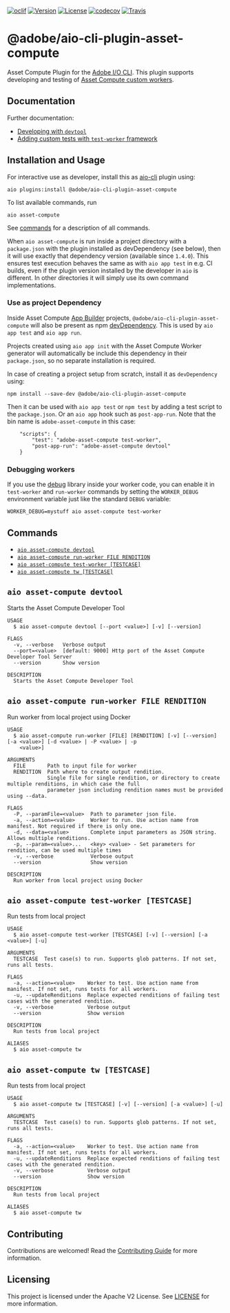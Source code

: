 [![oclif](https://img.shields.io/badge/cli-oclif-brightgreen.svg)](https://oclif.io) [![Version](https://img.shields.io/npm/v/@adobe/aio-cli-plugin-asset-compute.svg)](https://npmjs.org/package/@adobe/aio-cli-plugin-asset-compute) [![License](https://img.shields.io/badge/license-Apache--2.0-blue.svg)](http://www.apache.org/licenses/LICENSE-2.0) [![codecov](https://codecov.io/gh/adobe/aio-cli-plugin-asset-compute/branch/master/graph/badge.svg)](https://codecov.io/gh/adobe/aio-cli-plugin-asset-compute) [![Travis](https://travis-ci.com/adobe/aio-cli-plugin-asset-compute.svg?branch=master)](https://travis-ci.com/adobe/aio-cli-plugin-asset-compute)


@adobe/aio-cli-plugin-asset-compute
=======================

Asset Compute Plugin for the [Adobe I/O CLI](https://github.com/adobe/aio-cli). This plugin supports developing and testing of [Asset Compute custom workers](https://docs.adobe.com/content/help/en/asset-compute/using/extend/understand-extensibility.html).

<!-- toc -->

<!-- tocstop -->

## Documentation

Further documentation:

- [Developing with `devtool`](https://docs.adobe.com/content/help/en/asset-compute/using/extend/develop-custom-application.html)
- [Adding custom tests with `test-worker` framework](https://docs.adobe.com/content/help/en/asset-compute/using/extend/test-custom-application.html)

## Installation and Usage

For interactive use as developer, install this as [aio-cli](https://github.com/adobe/aio-cli) plugin using:

```
aio plugins:install @adobe/aio-cli-plugin-asset-compute
```

To list available commands, run

```
aio asset-compute
```

See [commands](#commands) for a description of all commands.

When `aio asset-compute` is run inside a project directory with a `package.json` with the plugin installed as devDependency (see below), then it will use exactly that dependency version (available since `1.4.0`). This ensures test execution behaves the same as with `aio app test` in e.g. CI builds, even if the plugin version installed by the developer in `aio` is different. In other directories it will simply use its own command implementations.

### Use as project Dependency

Inside Asset Compute [App Builder](https://www.adobe.io/app-builder/) projects, `@adobe/aio-cli-plugin-asset-compute` will also be present as npm [devDependency](https://docs.npmjs.com/specifying-dependencies-and-devdependencies-in-a-package-json-file). This is used by `aio app test` and `aio app run`.

Projects created using `aio app init` with the Asset Compute Worker generator will automatically be include this dependency in their `package.json`, so no separate installation is required.

In case of creating a project setup from scratch, install it as `devDependency` using:

```
npm install --save-dev @adobe/aio-cli-plugin-asset-compute
```

Then it can be used with `aio app test` or `npm test` by adding a test script to the `package.json`. Or an `aio app` hook such as `post-app-run`. Note that the bin name is `adobe-asset-compute` in this case:

```
    "scripts": {
        "test": "adobe-asset-compute test-worker",
        "post-app-run": "adobe-asset-compute devtool"
    }
```

### Debugging workers

If you use the [debug](https://www.npmjs.com/package/debug) library inside your worker code, you can enable it in `test-worker` and `run-worker` commands by setting the `WORKER_DEBUG` environment variable just like the standard `DEBUG` variable:

```
WORKER_DEBUG=mystuff aio asset-compute test-worker
```

## Commands

<!-- commands -->
* [`aio asset-compute devtool`](#aio-asset-compute-devtool)
* [`aio asset-compute run-worker FILE RENDITION`](#aio-asset-compute-run-worker-file-rendition)
* [`aio asset-compute test-worker [TESTCASE]`](#aio-asset-compute-test-worker-testcase)
* [`aio asset-compute tw [TESTCASE]`](#aio-asset-compute-tw-testcase)

## `aio asset-compute devtool`

Starts the Asset Compute Developer Tool

```
USAGE
  $ aio asset-compute devtool [--port <value>] [-v] [--version]

FLAGS
  -v, --verbose   Verbose output
  --port=<value>  [default: 9000] Http port of the Asset Compute Developer Tool Server
  --version       Show version

DESCRIPTION
  Starts the Asset Compute Developer Tool
```

## `aio asset-compute run-worker FILE RENDITION`

Run worker from local project using Docker

```
USAGE
  $ aio asset-compute run-worker [FILE] [RENDITION] [-v] [--version] [-a <value>] [-d <value> | -P <value> | -p
    <value>]

ARGUMENTS
  FILE       Path to input file for worker
  RENDITION  Path where to create output rendition.
             Single file for single rendition, or directory to create multiple renditions, in which case the full
             parameter json including rendition names must be provided using --data.

FLAGS
  -P, --paramFile=<value>  Path to parameter json file.
  -a, --action=<value>     Worker to run. Use action name from manifest. Not required if there is only one.
  -d, --data=<value>       Complete input parameters as JSON string. Allows multiple renditions.
  -p, --param=<value>...   <key> <value> - Set parameters for rendition, can be used multiple times
  -v, --verbose            Verbose output
  --version                Show version

DESCRIPTION
  Run worker from local project using Docker
```

## `aio asset-compute test-worker [TESTCASE]`

Run tests from local project

```
USAGE
  $ aio asset-compute test-worker [TESTCASE] [-v] [--version] [-a <value>] [-u]

ARGUMENTS
  TESTCASE  Test case(s) to run. Supports glob patterns. If not set, runs all tests.

FLAGS
  -a, --action=<value>    Worker to test. Use action name from manifest. If not set, runs tests for all workers.
  -u, --updateRenditions  Replace expected renditions of failing test cases with the generated rendition.
  -v, --verbose           Verbose output
  --version               Show version

DESCRIPTION
  Run tests from local project

ALIASES
  $ aio asset-compute tw
```

## `aio asset-compute tw [TESTCASE]`

Run tests from local project

```
USAGE
  $ aio asset-compute tw [TESTCASE] [-v] [--version] [-a <value>] [-u]

ARGUMENTS
  TESTCASE  Test case(s) to run. Supports glob patterns. If not set, runs all tests.

FLAGS
  -a, --action=<value>    Worker to test. Use action name from manifest. If not set, runs tests for all workers.
  -u, --updateRenditions  Replace expected renditions of failing test cases with the generated rendition.
  -v, --verbose           Verbose output
  --version               Show version

DESCRIPTION
  Run tests from local project

ALIASES
  $ aio asset-compute tw
```
<!-- commandsstop -->

## Contributing

Contributions are welcomed! Read the [Contributing Guide](./.github/CONTRIBUTING.md) for more information.

## Licensing

This project is licensed under the Apache V2 License. See [LICENSE](LICENSE) for more information.
